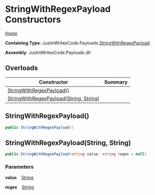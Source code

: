 # StringWithRegexPayload Constructors

[Home](../../../README.md)

**Containing Type**: JustinWritesCode\.Payloads\.[StringWithRegexPayload](../README.md)

**Assembly**: JustinWritesCode\.Payloads\.dll

## Overloads

| Constructor | Summary |
| ----------- | ------- |
| [StringWithRegexPayload()](#599032533) | |
| [StringWithRegexPayload(String, String)](#2307071245) | |

<a id="599032533"></a>

## StringWithRegexPayload\(\) 

```csharp
public StringWithRegexPayload()
```

<a id="2307071245"></a>

## StringWithRegexPayload\(String, String\) 

```csharp
public StringWithRegexPayload(string value, string regex = null)
```

### Parameters

**value** &ensp; [String](https://docs.microsoft.com/en-us/dotnet/api/system.string)

**regex** &ensp; [String](https://docs.microsoft.com/en-us/dotnet/api/system.string)